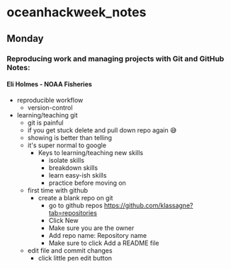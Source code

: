 # oceanhackweek_notes

## Monday
### Reproducing work and managing projects with Git and GitHub Notes: 
#### Eli Holmes - NOAA Fisheries

- reproducible workflow
  - version-control 
- learning/teaching git
  - git is painful
  - if you get stuck delete and pull down repo again :sweat_smile:
  - showing is better than telling
  - it's super normal to google 
    - Keys to learning/teaching new skills
      - isolate skills
      - breakdown skills
      - learn easy-ish skills
      - practice before moving on
  - first time with github
    - create a blank repo on git
      - go to github repos https://github.com/klassagne?tab=repositories
      - Click New
      - Make sure you are the owner
      - Add repo name: Repository name
      - Make sure to click Add a README file
   - edit file and commit changes
     - click little pen edit button
